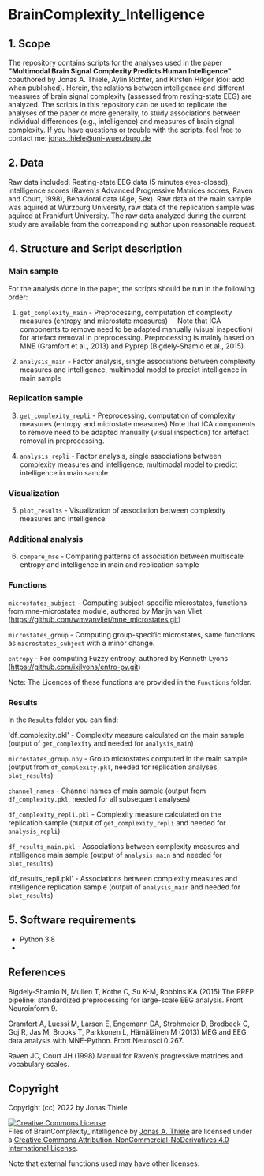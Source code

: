 # BrainComplexity_Intelligence


## 1. Scope
The repository contains scripts for the analyses used in the paper **"Multimodal Brain Signal Complexity Predicts Human Intelligence"** coauthored by Jonas A. Thiele, Aylin Richter, and Kirsten Hilger (doi: add when published). Herein, the relations between intelligence and different measures of brain signal complexity (assessed from resting-state EEG) are analyzed.
The scripts in this repository can be used to replicate the analyses of the paper or more generally, to study associations between individual differences (e.g., intelligence) and measures of brain signal complexity.
If you have questions or trouble with the scripts, feel free to contact me: jonas.thiele@uni-wuerzburg.de
## 2. Data
Raw data included: Resting-state EEG data (5 minutes eyes-closed), intelligence scores (Raven's Advanced Progressive Matrices scores, Raven and Court, 1998), Behavioral data (Age, Sex). 
Raw data of the main sample was aquired at Würzburg University, raw data of the replication sample was aquired at Frankfurt University.
The raw data analyzed during the current study are available from the corresponding author upon reasonable request.

## 4. Structure and Script description
### Main sample

For the analysis done in the paper, the scripts should be run in the following order:

1.	`get_complexity_main` - Preprocessing, computation of complexity measures (entropy and microstate measures)
                            &nbsp;&nbsp;&nbsp;&nbsp;Note that ICA components to remove need to be adapted manually (visual inspection) for artefact removal in preprocessing.
                            Preprocessing is mainly based on MNE (Gramfort et al., 2013) and Pyprep (Bigdely-Shamlo et al., 2015). 
  
2.	`analysis_main` - Factor analysis, single associations between complexity measures and intelligence, multimodal model to predict intelligence in main sample
  

### Replication sample

3.	`get_complexity_repli` - Preprocessing, computation of complexity measures (entropy and microstate measures)
                             Note that ICA components to remove need to be adapted manually (visual inspection) for artefact removal in preprocessing.   
  
4.	`analysis_repli` - Factor analysis, single associations between complexity measures and intelligence, multimodal model to predict intelligence in main sample

### Visualization

5. `plot_results` - Visualization of association between complexity measures and intelligence

### Additional analysis

6. `compare_mse` - Comparing patterns of association between multiscale entropy and intelligence in main and replication sample

### Functions

`microstates_subject` - Computing subject-specific microstates, functions from mne-microstates module, authored by Marijn van Vliet (https://github.com/wmvanvliet/mne_microstates.git)

`microstates_group` - Computing group-specific microstates, same functions as `microstates_subject` with a minor change.

`entropy` - For computing Fuzzy entropy, authored by Kenneth Lyons (https://github.com/ixjlyons/entro-py.git)

Note: The Licences of these functions are provided in the `Functions` folder.

### Results

In the `Results` folder you can find:

'df_complexity.pkl' - Complexity measure calculated on the main sample (output of `get_complexity` and needed for `analysis_main`)

`microstates_group.npy` - Group microstates computed in the main sample (output from `df_complexity.pkl`, needed for replication analyses, `plot_results`)

`channel_names` - Channel names of main sample (output from `df_complexity.pkl`, needed for all subsequent analyses)

`df_complexity_repli.pkl` - Complexity measure calculated on the replication sample (output of  `get_complexity_repli` and needed for `analysis_repli`)

`df_results_main.pkl` - Associations between complexity measures and intelligence main sample (output of `analysis_main` and needed for `plot_results`)

'df_results_repli.pkl' - Associations between complexity measures and intelligence replication sample (output of `analysis_main` and needed for `plot_results`)

## 5. Software requirements
-	Python 3.8
-	

## References
Bigdely-Shamlo N, Mullen T, Kothe C, Su K-M, Robbins KA (2015) The PREP pipeline: standardized preprocessing for large-scale EEG analysis. Front Neuroinform 9.

Gramfort A, Luessi M, Larson E, Engemann DA, Strohmeier D, Brodbeck C, Goj R, Jas M, Brooks T, Parkkonen L, Hämäläinen M (2013) MEG and EEG data analysis with MNE-Python. Front Neurosci 0:267.

Raven JC, Court JH (1998) Manual for Raven’s progressive matrices and vocabulary scales.
## Copyright
Copyright (cc) 2022 by Jonas Thiele

<a rel="license" href="http://creativecommons.org/licenses/by-nc-nd/4.0/"><img alt="Creative Commons License" style="border-width:0" src="https://i.creativecommons.org/l/by-nc-nd/4.0/88x31.png" /></a><br /><span xmlns:dct="http://purl.org/dc/terms/" property="dct:title">Files of BrainComplexity_Intelligence</span> by <a xmlns:cc="http://creativecommons.org/ns#" href="https://github.com/jonasAthiele/BrainReconfiguration_Intelligence" property="cc:attributionName" rel="cc:attributionURL">Jonas A. Thiele</a> are licensed under a <a rel="license" href="http://creativecommons.org/licenses/by-nc-nd/4.0/">Creative Commons Attribution-NonCommercial-NoDerivatives 4.0 International License</a>.

Note that external functions used may have other licenses.
